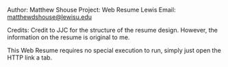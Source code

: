 Author: Matthew Shouse
Project: Web Resume
Lewis Email: matthewdshouse@lewisu.edu

Credits: Credit to JJC for the structure of the resume design.  However, the information on the resume is original to me.

This Web Resume requires no special execution to run, simply just open the HTTP link a tab.